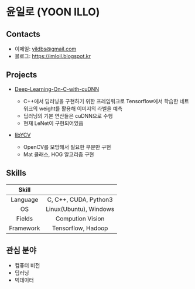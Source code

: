 # 윤일로 (YOON ILLO)

## Contacts
- 이메일: yildbs@gmail.com
- 블로그: https://imloil.blogspot.kr

## Projects
- [Deep-Learning-On-C-with-cuDNN](https://github.com/yildbs/Deep-Leaning-On-C-with-cuDNN)
	- C++에서 딥러닝을 구현하기 위한 프레임워크로 Tensorflow에서 학습한 네트워크의 weight를 활용해 이미지의 라벨을 예측
	- 딥러닝의 기본 연산들은 cuDNN으로 수행
	- 현재 LeNet이 구현되어있음

- [libYCV](https://github.com/yildbs/libYCV)
	- OpenCV를 모방해서 필요한 부분만 구현
	- Mat 클래스, HOG 알고리즘 구현

## Skills
|	Skill	|					  	 	|
| :-------: | :-----------------------:	|
| Language  | C, C++, CUDA, Python3		|
| OS		| Linux(Ubuntu), Windows	|
| Fields	| Compution Vision 			|
| Framework | Tensorflow, Hadoop		|

## 관심 분야
- 컴퓨터 비전
- 딥러닝
- 빅데이터
